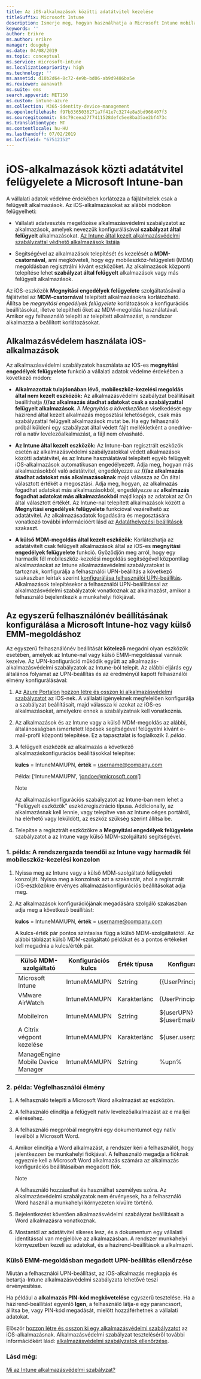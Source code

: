 ```yaml
---
title: Az iOS-alkalmazások közötti adatátvitel kezelése
titleSuffix: Microsoft Intune
description: Ismerje meg, hogyan használhatja a Microsoft Intune mobilalkalmazás-kezelési házirendjeit az alkalmazások közötti adatátvitel kezeléséhez.
keywords: ''
author: Erikre
ms.author: erikre
manager: dougeby
ms.date: 04/08/2019
ms.topic: conceptual
ms.service: microsoft-intune
ms.localizationpriority: high
ms.technology: ''
ms.assetid: d10b2d64-8c72-4e9b-bd06-ab9d9486ba5e
ms.reviewer: aanavath
ms.suite: ems
search.appverid: MET150
ms.custom: intune-azure
ms.collection: M365-identity-device-management
ms.openlocfilehash: f97b3365036271a7f41e7c3274e8a3bd966407f3
ms.sourcegitcommit: 84c79ceea27f7411528defc5ee8ba35ae2bf473c
ms.translationtype: MT
ms.contentlocale: hu-HU
ms.lasthandoff: 07/02/2019
ms.locfileid: "67512152"
---
```

# <a name="how-to-manage-data-transfer-between-ios-apps-in-microsoft-intune"></a>iOS-alkalmazások közti adatátvitel felügyelete a Microsoft Intune-ban

A vállalati adatok védelme érdekében korlátozza a fájlátvitelek csak a felügyelt alkalmazások. Az iOS-alkalmazásokat az alábbi módokon felügyelheti:

-   Vállalati adatvesztés megelőzése alkalmazásvédelmi szabályzatot az alkalmazások, amelyek nevezzük konfigurálásával **szabályzat által felügyelt** alkalmazásokat. [Az Intune által kezelt alkalmazásvédelmi szabályzattal védhető alkalmazások listája](https://www.microsoft.com/cloud-platform/microsoft-intune-apps)

-   Segítségével az alkalmazások telepítését és kezelését a **MDM-csatornával**, ami megköveteli, hogy egy mobileszköz-felügyeleti (MDM) megoldásban regisztrálni kívánt eszközöket. Az alkalmazások központi telepítése lehet **szabályzat által felügyelt** alkalmazások vagy más felügyelt alkalmazások.

Az iOS-eszközök **Megnyitási engedélyek felügyelete** szolgáltatásával a fájlátvitel az **MDM-csatornával** telepített alkalmazásokra korlátozható. Állítsa be *megnyitási engedélyek felügyelete* korlátozások a konfigurációs beállításokat, illetve telepítheti őket az MDM-megoldás használatával.  Amikor egy felhasználó telepíti az telepített alkalmazást, a rendszer alkalmazza a beállított korlátozásokat.

## <a name="use-app-protection-with-ios-apps"></a>Alkalmazásvédelem használata iOS-alkalmazások
Az alkalmazásvédelmi szabályzatok használata az IOS-es **megnyitási engedélyek felügyelete** funkció a vállalati adatok védelme érdekében a következő módon:

-   **Alkalmazottak tulajdonában lévő, mobileszköz-kezelési megoldás által nem kezelt eszközök:** Az alkalmazásvédelmi szabályzat beállításait beállíthatja **///az alkalmazás átadhat adatokat csak a szabályzattal felügyelt alkalmazások**. A *Megnyitás a következőben* viselkedését egy házirend által kezelt alkalmazás megosztási lehetőségek, csak más szabályzattal felügyelt alkalmazások mutat be. Ha egy felhasználó próbál küldeni egy szabályzat által védett fájlt mellékletként a onedrive-ról a natív levelezőalkalmazást, a fájl nem olvasható.

-   **Az Intune által kezelt eszközök:** Az Intune-ban regisztrált eszközök esetén az alkalmazásvédelmi szabályzatokkal védett alkalmazások közötti adatátvitel, és az Intune használatával telepített egyéb felügyelt iOS-alkalmazások automatikusan engedélyezett. Adja meg, hogyan más alkalmazásokból való adatátvitel, engedélyezze az **///az alkalmazás átadhat adatokat más alkalmazásoknak** majd válassza az Ön által választott értékét a megosztási. Adja meg, hogyan, az alkalmazás fogadhat adatokat más alkalmazásokból, engedélyezze az **alkalmazás fogadhat adatokat más alkalmazásokból** majd kapja az adatokat az Ön által választott értékét. Az Intune-nal telepített alkalmazások között a **Megnyitási engedélyek felügyelete** funkcióval vezérelhető az adatátvitel. Az alkalmazásadatok fogadására és megosztására vonatkozó további információért lásd az [Adatáthelyezési beállítások](app-protection-policy-settings-ios.md#data-protection) szakaszt.   

-   **A külső MDM-megoldás által kezelt eszközök:** Korlátozhatja az adatátvitelt csak felügyelt alkalmazások által az iOS-es **megnyitási engedélyek felügyelete** funkció.
Győződjön meg arról, hogy egy harmadik fél mobileszköz-kezelési megoldás segítségével központilag alkalmazásokat az Intune alkalmazásvédelmi szabályzatokat is tartoznak, konfigurálja a felhasználói UPN-beállítás a következő szakaszban leírtak szerint [konfigurálása felhasználói UPN-beállítás](#configure-user-upn-setting-for-microsoft-intune-or-third-party-emm). Alkalmazások telepítésekor a felhasználói UPN-beállítással az alkalmazásvédelmi szabályzatok vonatkoznak az alkalmazást, amikor a felhasználó bejelentkezik a munkahelyi fiókjával.

## <a name="configure-user-upn-setting-for-microsoft-intune-or-third-party-emm"></a>Az egyszerű felhasználónév beállításának konfigurálása a Microsoft Intune-hoz vagy külső EMM-megoldáshoz
Az egyszerű felhasználónév beállítását **kötelező** megadni olyan eszközök esetében, amelyek az Intune-nal vagy külső EMM-megoldással vannak kezelve. Az UPN-konfiguráció működik együtt az alkalmazás-alkalmazásvédelmi szabályzatok az Intune-ból telepít. Az alábbi eljárás egy általános folyamat az UPN-beállítás és az eredményül kapott felhasználói élmény konfigurálásával:

1.  Az [Azure Portalon](https://portal.azure.com) [hozzon létre és osszon ki alkalmazásvédelmi szabályzatot](app-protection-policies.md) az iOS-nek. A vállalati igényeknek megfelelően konfigurálja a szabályzat beállításait, majd válassza ki azokat az iOS-es alkalmazásokat, amelyekre ennek a szabályzatnak kell vonatkoznia.

2.  Az alkalmazások és az Intune vagy a külső MDM-megoldás az alábbi, általánosságban ismertetett lépések segítségével felügyelni kívánt e-mail-profil központi telepítése. Ez a tapasztalat is foglalkozik *1. példa*.

3.  A felügyelt eszközök az alkalmazás a következő alkalmazáskonfigurációs beállításokkal telepítse:

      **kulcs** = IntuneMAMUPN, **érték** = <username@company.com>

      Példa: [‘IntuneMAMUPN’, ‘jondoe@microsoft.com’]
      
       > [!NOTE]
       > Az alkalmazáskonfigurációs szabályzatot az Intune-ban nem lehet a "Felügyelt eszközök" eszközregisztráció típusa.
       > Addicionally, az alkalmazásnak kell lennie, vagy telepítve van az Intune céges portálról, ha elérhető vagy leküldött, az eszköz szükség szerint állítsa be. 

4.  Telepítse a regisztrált eszközökre a **Megnyitási engedélyek felügyelete** szabályzatot a az Intune vagy külső MDM-szolgáltató segítségével.


### <a name="example-1-admin-experience-in-intune-or-third-party-mdm-console"></a>1\. példa: A rendszergazda teendői az Intune vagy harmadik fél mobileszköz-kezelési konzolon

1. Nyissa meg az Intune vagy a külső MDM-szolgáltató felügyeleti konzolját. Nyissa meg a konzolnak azt a szakaszát, ahol a regisztrált iOS-eszközökre érvényes alkalmazáskonfigurációs beállításokat adja meg.

2. Az alkalmazások konfigurációjának megadására szolgáló szakaszban adja meg a következő beállítást:

   **kulcs** = IntuneMAMUPN, **érték** = <username@company.com>

   A kulcs-érték pár pontos szintaxisa függ a külső MDM-szolgáltatótól. Az alábbi táblázat külső MDM-szolgáltató példákat és a pontos értékeket kell megadnia a kulcs/érték pár.

   |Külső MDM-szolgáltató| Konfigurációs kulcs | Érték típusa | Konfigurációs érték|
   | ------- | ---- | ---- | ---- |
   |Microsoft Intune| IntuneMAMUPN | Sztring | {{UserPrincipalName}}|
   |VMware AirWatch| IntuneMAMUPN | Karakterlánc | {UserPrincipalName}|
   |MobileIron | IntuneMAMUPN | Sztring | ${userUPN} **vagy** ${userEmailAddress} |
   |A Citrix végpont kezelése | IntuneMAMUPN | Karakterlánc | ${user.userprincipalname} |
   |ManageEngine Mobile Device Manager | IntuneMAMUPN | Sztring | %upn% |


### <a name="example-2-end-user-experience"></a>2\. példa: Végfelhasználói élmény

1.  A felhasználó telepíti a Microsoft Word alkalmazást az eszközön.

2.  A felhasználó elindítja a felügyelt natív levelezőalkalmazást az e mailjei eléréséhez.

3.  A felhasználó megpróbál megnyitni egy dokumentumot egy natív levélből a Microsoft Word.

4.  Amikor elindítja a Word alkalmazást, a rendszer kéri a felhasználót, hogy jelentkezzen be munkahelyi fiókjával. A felhasználó megadja a fióknak egyeznie kell a Microsoft Word alkalmazás számára az alkalmazás konfigurációs beállításaiban megadott fiók.

    > [!NOTE]
    > A felhasználó hozzáadhat és használhat személyes szóra. Az alkalmazásvédelmi szabályzatok nem érvényesek, ha a felhasználó Word használ a munkahelyi környezeten kívülre történő. 

5.  Bejelentkezést követően alkalmazásvédelmi szabályzat beállításait a Word alkalmazásra vonatkoznak.

6.  Mostantól az adatátvitel sikeres lesz, és a dokumentum egy vállalati identitással van megjelölve az alkalmazásban.  A rendszer munkahelyi környezetben kezeli az adatokat, és a házirend-beállítások a alkalmazni. 

### <a name="validate-user-upn-setting-for-third-party-emm"></a>Külső EMM-megoldásban megadott UPN-beállítás ellenőrzése

Miután a felhasználói UPN-beállítást, az iOS-alkalmazás megkapja és betartja-Intune alkalmazásvédelmi szabályzata lehetővé teszi érvényesítése.

Ha például a **alkalmazás PIN-kód megkövetelése** egyszerű tesztelése. Ha a házirend-beállítást egyenlő **Igen**, a felhasználó látja-e egy parancssort, állítsa be, vagy PIN-kód megadását, mielőtt hozzáférhetnek a vállalati adatokat.

Először [hozzon létre és osszon ki egy alkalmazásvédelmi szabályzatot](app-protection-policies.md) az iOS-alkalmazásnak. Alkalmazásvédelmi szabályzat teszteléséről további információkért lásd: [alkalmazásvédelmi szabályzatok ellenőrzése](app-protection-policies-validate.md).


### <a name="see-also"></a>Lásd még:
[Mi az Intune alkalmazásvédelmi szabályzat?](app-protection-policy.md)
